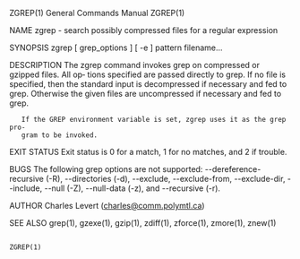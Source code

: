 ZGREP(1)                    General Commands Manual                   ZGREP(1)

NAME
       zgrep - search possibly compressed files for a regular expression

SYNOPSIS
       zgrep [ grep_options ] [ -e ] pattern filename...

DESCRIPTION
       The zgrep command invokes grep on compressed or gzipped files.  All op‐
       tions  specified are passed directly to grep.  If no file is specified,
       then the standard input is decompressed if necessary and fed  to  grep.
       Otherwise  the  given  files  are  uncompressed if necessary and fed to
       grep.

       If the GREP environment variable is set, zgrep uses it as the grep pro‐
       gram to be invoked.

EXIT STATUS
       Exit status is 0 for a match, 1 for no matches, and 2 if trouble.

BUGS
       The following grep options are not  supported:  --dereference-recursive
       (-R),  --directories  (-d),  --exclude,  --exclude-from, --exclude-dir,
       --include, --null (-Z), --null-data (-z), and --recursive (-r).

AUTHOR
       Charles Levert (charles@comm.polymtl.ca)

SEE ALSO
       grep(1), gzexe(1), gzip(1), zdiff(1), zforce(1), zmore(1), znew(1)

                                                                      ZGREP(1)

